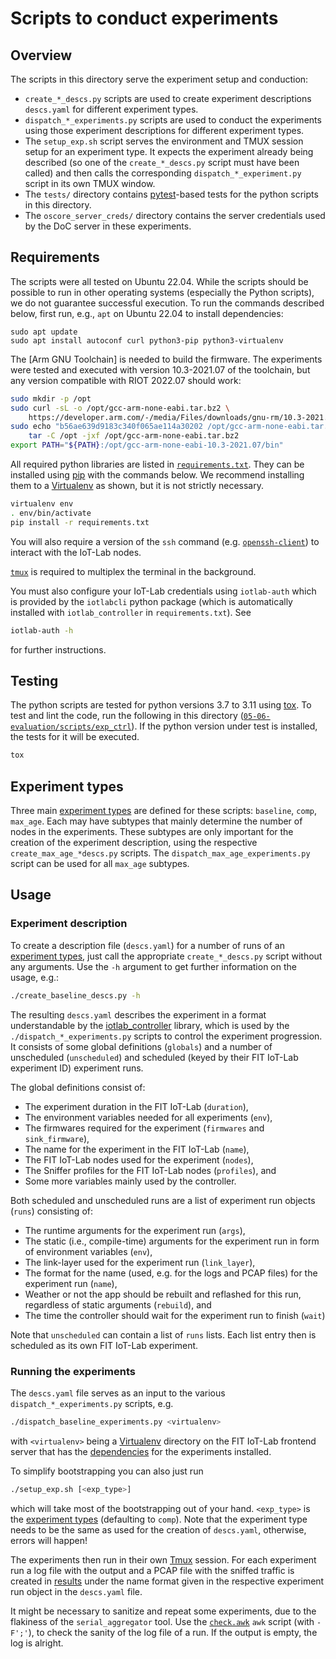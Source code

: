 # Scripts to conduct experiments

## Overview

The scripts in this directory serve the experiment setup and conduction:

- `create_*_descs.py` scripts are used to create experiment descriptions `descs.yaml` for different
  experiment types.
- `dispatch_*_experiments.py` scripts are used to conduct the experiments using those experiment
  descriptions for different experiment types.
- The `setup_exp.sh` script serves the environment and TMUX session setup for an experiment type. It
  expects the experiment already being described (so one of the `create_*_descs.py` script must have
  been called) and then calls the corresponding `dispatch_*_experiment.py` script in its own TMUX
  window.
- The `tests/` directory contains [pytest]-based tests for the python scripts in this directory.
- The `oscore_server_creds/` directory contains the server credentials used by the DoC server in
  these experiments.

## Requirements

The scripts were all tested on Ubuntu 22.04. While the scripts should be possible to run in other
operating systems (especially the Python scripts), we do not guarantee successful execution.
To run the commands described below, first run, e.g., `apt` on Ubuntu 22.04 to install dependencies:

```
sudo apt update
sudo apt install autoconf curl python3-pip python3-virtualenv
```

The [Arm GNU Toolchain] is needed to build the firmware. The experiments were tested and executed
with version 10.3-2021.07 of the toolchain, but any version compatible with RIOT 2022.07 should
work:

```sh
sudo mkdir -p /opt
sudo curl -sL -o /opt/gcc-arm-none-eabi.tar.bz2 \
    https://developer.arm.com/-/media/Files/downloads/gnu-rm/10.3-2021.07/gcc-arm-none-eabi-10.3-2021.07-x86_64-linux.tar.bz2
sudo echo "b56ae639d9183c340f065ae114a30202 /opt/gcc-arm-none-eabi.tar.bz2" | md5sum -c && \
    tar -C /opt -jxf /opt/gcc-arm-none-eabi.tar.bz2
export PATH="${PATH}:/opt/gcc-arm-none-eabi-10.3-2021.07/bin"
```

All required python libraries are listed in [`requirements.txt`](./requirements.txt). They can be
installed using [pip] with the commands below.
We recommend installing them to a [Virtualenv] as shown, but it is not strictly necessary.

```sh
virtualenv env
. env/bin/activate
pip install -r requirements.txt
```

You will also require a version of the `ssh` command (e.g. [`openssh-client`][OpenSSH]) to
interact with the IoT-Lab nodes.

[`tmux`][Tmux] is required to multiplex the terminal in the background.

You must also configure your IoT-Lab credentials using `iotlab-auth` which is
provided by the `iotlabcli` python package (which is automatically installed
with `iotlab_controller` in `requirements.txt`). See

```sh
iotlab-auth -h
```

for further instructions.

## Testing

The python scripts are tested for python versions 3.7 to 3.11 using [tox]. To test and lint the
code, run the following in this directory ([`05-06-evaluation/scripts/exp_ctrl`](./)). If the python
version under test is installed, the tests for it will be executed.

```sh
tox
```

## Experiment types

Three main [experiment types] are defined for these scripts: `baseline`, `comp`, `max_age`.
Each may have subtypes that mainly determine the number of nodes in the experiments.
These subtypes are only important for the creation of the experiment description, using the
respective `create_max_age_*descs.py` scripts. The `dispatch_max_age_experiments.py` script can be
used for all `max_age` subtypes.

## Usage

### Experiment description
To create a description file (`descs.yaml`) for a number of runs of an [experiment types], just call
the appropriate `create_*_descs.py` script without any arguments. Use the `-h` argument to get
further information on the usage, e.g.:

```sh
./create_baseline_descs.py -h
```

The resulting `descs.yaml` describes the experiment in a format understandable by the
[iotlab_controller] library, which is used by the `./dispatch_*_experiments.py` scripts to control
the experiment progression. It consists of some global definitions (`globals`) and a number of
unscheduled (`unscheduled`) and scheduled (keyed by their FIT IoT-Lab experiment ID) experiment
runs.

The global definitions consist of:
- The experiment duration in the FIT IoT-Lab (`duration`),
- The environment variables needed for all experiments (`env`),
- The firmwares required for the experiment (`firmwares` and `sink_firmware`),
- The name for the experiment in the FIT IoT-Lab (`name`),
- The FIT IoT-Lab nodes used for the experiment (`nodes`),
- The Sniffer profiles for the FIT IoT-Lab nodes (`profiles`), and
- Some more variables mainly used by the controller.

Both scheduled and unscheduled runs are a list of experiment run objects (`runs`) consisting of:
- The runtime arguments for the experiment run (`args`),
- The static (i.e., compile-time) arguments for the experiment run in form of environment variables
  (`env`),
- The link-layer used for the experiment run (`link_layer`),
- The format for the name (used, e.g. for the logs and PCAP files) for the experiment run (`name`),
- Weather or not the app should be rebuilt and reflashed for this run, regardless of static
  arguments (`rebuild`), and
- The time the controller should wait for the experiment run to finish (`wait`)

Note that `unscheduled` can contain a list of `runs` lists. Each list entry then is scheduled as its
own FIT IoT-Lab experiment.

### Running the experiments
The `descs.yaml` file serves as an input to the various `dispatch_*_experiments.py` scripts, e.g.

```sh
./dispatch_baseline_experiments.py <virtualenv>
```

with `<virtualenv>` being a [Virtualenv] directory on the FIT IoT-Lab frontend server that has the
[dependencies](#requirements) for the experiments installed.

To simplify bootstrapping you can also just run

```sh
./setup_exp.sh [<exp_type>]
```

which will take most of the bootstrapping out of your hand. `<exp_type>` is the [experiment types]
(defaulting to `comp`). Note that the experiment type needs to be the same as used for the creation
of `descs.yaml`, otherwise, errors will happen!

The experiments then run in their own [Tmux] session. For each experiment run a log file with the
output and a PCAP file with the sniffed traffic is created in [results](../results) under the name
format given in the respective experiment run object in the `descs.yaml` file.

It might be necessary to sanitize and repeat some experiments, due to the flakiness of the
`serial_aggregator` tool. Use the [`check.awk`](../../results/check.awk) `awk` script (with
`-F';'`), to check the sanity of the log file of a run. If the output is empty, the log is alright.

[pytest]: https://pytest.org
[pip]: https://pip.pypa.io
[Virtualenv]: https://virtualenv.pypa.io
[Tmux]: https://github.com/tmux/tmux/wiki
[OpenSSH]: https://www.openssh.com/
[tox]: https://tox.wiki
[experiment types]: ../README.md#experiment-types
[DoC client]: ../../apps/requester
[forwarder/forward proxy]: ../../apps/proxy
[border router]: https://github.com/RIOT-OS/RIOT/tree/2022.07/examples/gnrc_border_router
[iotlab_controller]: https://github.com/miri64/iotlab_controller
